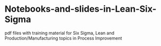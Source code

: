 # Notebooks-and-slides-in-Lean-Six-Sigma
pdf files with training material for Six Sigma, Lean and Production/Manufacturing topics in Process Improvement

